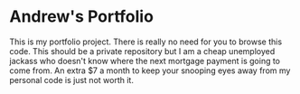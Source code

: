 # Andrew's Portfolio
This is my portfolio project. There is really no need for you to browse this code. This should be a private repository but I am a cheap unemployed jackass who doesn't know where the next mortgage payment is going to come from. An extra $7 a month to keep your snooping eyes away from my personal code is just not worth it.
